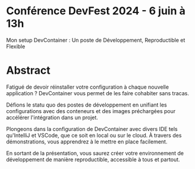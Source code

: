 # Conférence DevFest 2024 - 6 juin à 13h

Mon setup DevContainer : Un poste de Développement, Reproductible et Flexible


# Abstract

Fatigué de devoir réinstaller votre configuration à chaque nouvelle application ? DevContainer vous permet de les faire cohabiter sans tracas.  

Défions le statu quo des postes de développement en unifiant les configurations avec des conteneurs et des images préchargées pour accélérer l'intégration dans un projet.  

Plongeons dans la configuration de DevContainer avec divers IDE tels qu'IntelliJ et VSCode, que ce soit en local ou sur le cloud. À travers des démonstrations, vous apprendrez à le mettre en place facilement.  

En sortant de la présentation, vous saurez créer votre environnement de développement de manière reproductible, accessible à tous et partout.